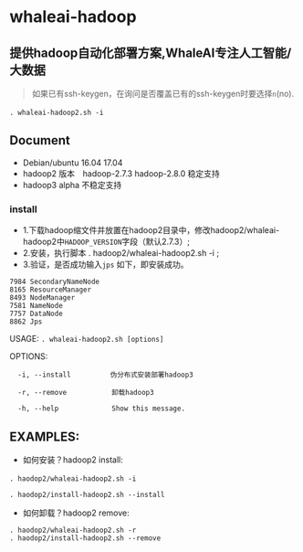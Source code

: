 # whaleai-hadoop  

## 提供hadoop自动化部署方案,WhaleAI专注人工智能/大数据
> 如果已有ssh-keygen，在询问是否覆盖已有的ssh-keygen时要选择```n```(no).

```. whaleai-hadoop2.sh -i　```

## Document
- Debian/ubuntu 16.04  17.04
- hadoop2 版本　hadoop-2.7.3 hadoop-2.8.0 稳定支持
- hadoop3 alpha 不稳定支持

### install
- 1.下载hadoop缩文件并放置在hadoop2目录中，修改hadoop2/whaleai-hadoop2中```HADOOP_VERSION```字段（默认2.7.3）;
- 2.安装，执行脚本 . hadoop2/whaleai-hadoop2.sh -i ;
- 3.验证，是否成功输入```jps``` 如下，即安装成功。
```
7984 SecondaryNameNode
8165 ResourceManager
8493 NodeManager
7581 NameNode
7757 DataNode
8862 Jps
```

USAGE:  ```. whaleai-hadoop2.sh [options]```

OPTIONS:
```
  -i, --install　        伪分布式安装部署hadoop3

  -r, --remove           卸载hadoop3

  -h, --help             Show this message.
```
## EXAMPLES:
- 如何安装？hadoop2 install:

```
. haodop2/whaleai-hadoop2.sh -i　

. haodop2/install-hadoop2.sh --install
```


- 如何卸载？hadoop2 remove:

```
. haodop2/whaleai-hadoop2.sh -r
. haodop2/install-hadoop2.sh --remove
```
